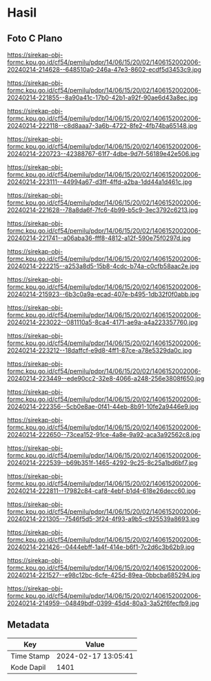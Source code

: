 # Hasil

## Foto C Plano

https://sirekap-obj-formc.kpu.go.id/cf54/pemilu/pdpr/14/06/15/20/02/1406152002006-20240214-214628--648510a0-246a-47e3-8602-ecdf5d3453c9.jpg

https://sirekap-obj-formc.kpu.go.id/cf54/pemilu/pdpr/14/06/15/20/02/1406152002006-20240214-221855--8a90a41c-17b0-42b1-a92f-90ae6d43a8ec.jpg

https://sirekap-obj-formc.kpu.go.id/cf54/pemilu/pdpr/14/06/15/20/02/1406152002006-20240214-222118--c8d8aaa7-3a6b-4722-8fe2-4fb74ba65148.jpg

https://sirekap-obj-formc.kpu.go.id/cf54/pemilu/pdpr/14/06/15/20/02/1406152002006-20240214-220723--42388767-61f7-4dbe-9d7f-56189e42e506.jpg

https://sirekap-obj-formc.kpu.go.id/cf54/pemilu/pdpr/14/06/15/20/02/1406152002006-20240214-223111--44994a67-d3ff-4ffd-a2ba-1dd44a1d461c.jpg

https://sirekap-obj-formc.kpu.go.id/cf54/pemilu/pdpr/14/06/15/20/02/1406152002006-20240214-221628--78a8da6f-7fc6-4b99-b5c9-3ec3792c6213.jpg

https://sirekap-obj-formc.kpu.go.id/cf54/pemilu/pdpr/14/06/15/20/02/1406152002006-20240214-221741--a06aba36-fff8-4812-a12f-590e75f0297d.jpg

https://sirekap-obj-formc.kpu.go.id/cf54/pemilu/pdpr/14/06/15/20/02/1406152002006-20240214-222215--a253a8d5-15b8-4cdc-b74a-c0cfb58aac2e.jpg

https://sirekap-obj-formc.kpu.go.id/cf54/pemilu/pdpr/14/06/15/20/02/1406152002006-20240214-215923--6b3c0a9a-ecad-407e-b495-1db32f0f0abb.jpg

https://sirekap-obj-formc.kpu.go.id/cf54/pemilu/pdpr/14/06/15/20/02/1406152002006-20240214-223022--081110a5-8ca4-4171-ae9a-a4a223357760.jpg

https://sirekap-obj-formc.kpu.go.id/cf54/pemilu/pdpr/14/06/15/20/02/1406152002006-20240214-223212--18daffcf-e9d8-4ff1-87ce-a78e5329da0c.jpg

https://sirekap-obj-formc.kpu.go.id/cf54/pemilu/pdpr/14/06/15/20/02/1406152002006-20240214-223449--ede90cc2-32e8-4066-a248-256e3808f650.jpg

https://sirekap-obj-formc.kpu.go.id/cf54/pemilu/pdpr/14/06/15/20/02/1406152002006-20240214-222356--5cb0e8ae-0f41-44eb-8b91-10fe2a9446e9.jpg

https://sirekap-obj-formc.kpu.go.id/cf54/pemilu/pdpr/14/06/15/20/02/1406152002006-20240214-222650--73cea152-91ce-4a8e-9a92-aca3a92562c8.jpg

https://sirekap-obj-formc.kpu.go.id/cf54/pemilu/pdpr/14/06/15/20/02/1406152002006-20240214-222539--b69b351f-1465-4292-9c25-8c25a1bd6bf7.jpg

https://sirekap-obj-formc.kpu.go.id/cf54/pemilu/pdpr/14/06/15/20/02/1406152002006-20240214-222811--17982c84-caf8-4ebf-b1d4-618e26decc60.jpg

https://sirekap-obj-formc.kpu.go.id/cf54/pemilu/pdpr/14/06/15/20/02/1406152002006-20240214-221305--7546f5d5-3f24-4f93-a9b5-c925539a8693.jpg

https://sirekap-obj-formc.kpu.go.id/cf54/pemilu/pdpr/14/06/15/20/02/1406152002006-20240214-221426--0444ebff-1a4f-414e-b6f1-7c2d6c3b62b9.jpg

https://sirekap-obj-formc.kpu.go.id/cf54/pemilu/pdpr/14/06/15/20/02/1406152002006-20240214-221527--e98c12bc-6cfe-425d-89ea-0bbcba685294.jpg

https://sirekap-obj-formc.kpu.go.id/cf54/pemilu/pdpr/14/06/15/20/02/1406152002006-20240214-214959--04849bdf-0399-45d4-80a3-3a52f6fecfb9.jpg


## Metadata

| Key        | Value               |
| ---------- | ------------------- |
| Time Stamp | 2024-02-17 13:05:41 |
| Kode Dapil | 1401                |



